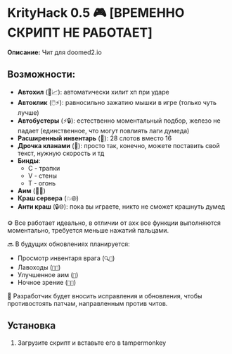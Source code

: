 
# KrityHack 0.5 :video_game: [ВРЕМЕННО СКРИПТ НЕ РАБОТАЕТ]

**Описание:** Чит для doomed2.io

## Возможности:
- **Автохил** (💊📈): автоматически хилит хп при ударе
- **Автоклик** (🖱️⚡): равносильно зажатию мышки в игре (только чуть лучше)
- **Автобустеры** (⚡🔒): естественно моментальный подбор, железо не падает (единственное, что могут повлиять лаги думеда)
- **Расширенный инвентарь** (🎒): 28 слотов вместо 16
- **Дрочка кланами** (💪): просто так, конечно, можете поставить свой текст, нужную скорость и тд
- **Бинды**:
  - C - трапки
  - V - стены
  - T - огонь
- **Аим** (🔫🎯)
- **Краш сервера** (💥🌐)
- **Анти краш** (🔒🌐): пока вы играете, никто не сможет крашнуть думед

⚙️ Все работает идеально, в отличии от ахк все функции выполняются моментально, требуется меньше нажатий пальцами.

🔜 В будущих обновлениях планируется:
- Просмотр инвентаря врага (`🔍🎒`)
- Лавоходы (`🌋🚶`)
- Улучшенное аим (`🎯`)
- Ночное зрение (`🌙👀`)

💪 Разработчик будет вносить исправления и обновления, чтобы противостоять патчам, направленным против читов.

## Установка
1. Загрузите скрипт и вставьте его в tampermonkey
